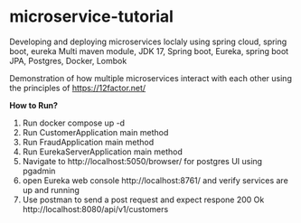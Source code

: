 # microservice-tutorial
Developing and deploying microservices loclaly using spring cloud, spring boot, eureka
Multi maven module, JDK 17, Spring boot, Eureka, spring boot JPA, Postgres, Docker, Lombok

Demonstration of how multiple microservices interact with each other using the principles of https://12factor.net/

**How to Run?**
1. Run docker compose up -d
2. Run CustomerApplication main method
3. Run FraudApplication main method
4. Run EurekaServerApplication main method
5. Navigate to  http://localhost:5050/browser/ for postgres UI using pgadmin
6. open Eureka web console http://localhost:8761/ and verify services are up and running
7. Use postman to send a post request and expect respone 200 Ok http://localhost:8080/api/v1/customers
